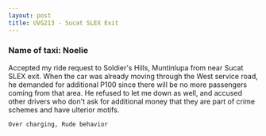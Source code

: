 ```yaml
---
layout: post
title: UVG213 - Sucat SLEX Exit
---
```


### Name of taxi: Noelie

Accepted my ride request to Soldier's Hills, Muntinlupa from near Sucat SLEX exit. When the car was already moving through the West service road, he demanded for additional P100 since there will be no more passengers coming from that area. He refused to let me down as well, and accused other drivers who don't ask for additional money that they are part of crime schemes and have ulterior motifs. 

```Over charging, Rude behavior```
